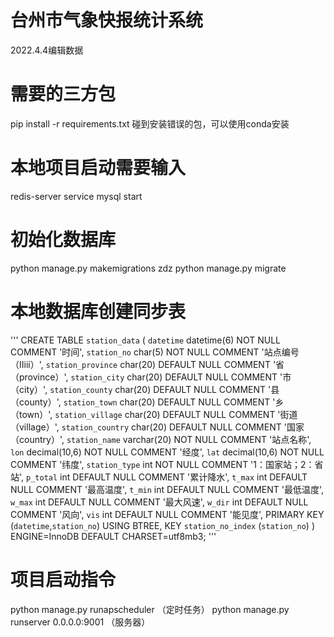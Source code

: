 # 台州市气象快报统计系统
2022.4.4编辑数据

# 需要的三方包
pip install -r requirements.txt
碰到安装错误的包，可以使用conda安装

# 本地项目启动需要输入
redis-server
service mysql start


# 初始化数据库
python manage.py makemigrations zdz
python manage.py migrate

# 本地数据库创建同步表
'''  CREATE TABLE `station_data` (
  `datetime` datetime(6) NOT NULL COMMENT '时间',
  `station_no` char(5) NOT NULL COMMENT '站点编号（IIiii）',
  `station_province` char(20) DEFAULT NULL COMMENT '省（province）',
  `station_city` char(20) DEFAULT NULL COMMENT '市（city）',
  `station_county` char(20) DEFAULT NULL COMMENT '县（county）',
  `station_town` char(20) DEFAULT NULL COMMENT '乡（town）',
  `station_village` char(20) DEFAULT NULL COMMENT '街道（village）',
  `station_country` char(20) DEFAULT NULL COMMENT '国家（country）',
  `station_name` varchar(20) NOT NULL COMMENT '站点名称',
  `lon` decimal(10,6) NOT NULL COMMENT '经度',
  `lat` decimal(10,6) NOT NULL COMMENT '纬度',
  `station_type` int NOT NULL COMMENT '1：国家站；2：省站',
  `p_total` int DEFAULT NULL COMMENT '累计降水',
  `t_max` int DEFAULT NULL COMMENT '最高温度',
  `t_min` int DEFAULT NULL COMMENT '最低温度',
  `w_max` int DEFAULT NULL COMMENT '最大风速',
  `w_dir` int DEFAULT NULL COMMENT '风向',
  `vis` int DEFAULT NULL COMMENT '能见度',
  PRIMARY KEY (`datetime`,`station_no`) USING BTREE,
  KEY `station_no_index` (`station_no`)
) ENGINE=InnoDB DEFAULT CHARSET=utf8mb3;
'''
# 项目启动指令
python manage.py runapscheduler （定时任务）
python manage.py runserver 0.0.0.0:9001 （服务器）


